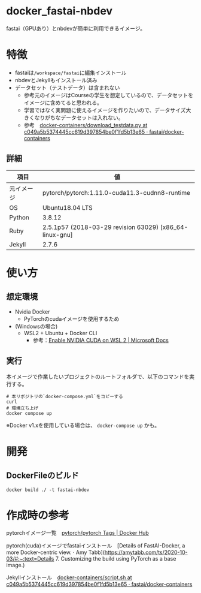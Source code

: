 # docker_fastai-nbdev

fastai（GPUあり）とnbdevが簡単に利用できるイメージ。



# 特徴

- fastaiは`/workspace/fastai`に編集インストール
- nbdevとJekyllもインストール済み
- データセット（テストデータ）は含まれない
    - 参考元のイメージはCourseの学生を想定しているので、データセットをイメージに含めてると思われる。
    - 学習ではなく実問題に使えるイメージを作りたいので、データサイズ大きくなりがちなデータセットは入れない。
    - 参考　[docker-containers/download_testdata.py at c049a5b5374445cc619d397854be0f1fd5b13e65 · fastai/docker-containers](https://github.com/fastai/docker-containers/blob/c049a5b5374445cc619d397854be0f1fd5b13e65/fastai/tmp_scripts/download_testdata.py)

 

## 詳細

| **項目**   | **値**                                                  |
| ---------- | ------------------------------------------------------- |
| 元イメージ | pytorch/pytorch:1.11.0-cuda11.3-cudnn8-runtime          |
| OS         | Ubuntu18.04 LTS                                         |
| Python     | 3.8.12                                                  |
| Ruby       | 2.5.1p57 (2018-03-29 revision 63029) [x86_64-linux-gnu] |
| Jekyll     | 2.7.6                                                   |



# 使い方

## 想定環境

- Nvidia Docker
  - PyTorchのcudaイメージを使用するため
- (Windowsの場合)
  - WSL2 + Ubuntu + Docker CLI
    - 参考：[Enable NVIDIA CUDA on WSL 2 | Microsoft Docs](https://docs.microsoft.com/ja-jp/windows/ai/directml/gpu-cuda-in-wsl)



## 実行

本イメージで作業したいプロジェクトのルートフォルダで、以下のコマンドを実行する。

```
# 本リポジトリの`docker-compose.yml`をコピーする
curl
# 環境立ち上げ
docker compose up
```

※Docker v1.xを使用している場合は、 `docker-compose up` かも。



# 開発

## DockerFileのビルド

```
docker build ./ -t fastai-nbdev
```





# 作成時の参考

pytorchイメージ一覧　[pytorch/pytorch Tags | Docker Hub](https://hub.docker.com/r/pytorch/pytorch/tags)

pytorch(cuda)イメージでfastaiインストール　[Details of FastAI-Docker, a more Docker-centric view. · Amy Tabb](https://amytabb.com/ts/2020-10-03/#:~:text=Details 7. Customizing the build using PyTorch as a base image.)

Jekyllインストール　[docker-containers/script.sh at c049a5b5374445cc619d397854be0f1fd5b13e65 · fastai/docker-containers](https://github.com/fastai/docker-containers/blob/c049a5b5374445cc619d397854be0f1fd5b13e65/jekyll/tmp_scripts/script.sh)

